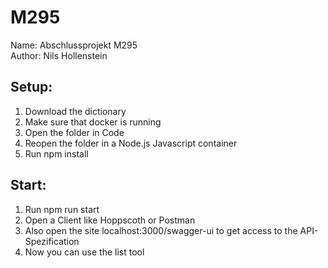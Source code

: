 # M295
Name: Abschlussprojekt M295  
Author: Nils Hollenstein

## Setup:
1. Download the dictionary
2. Make sure that docker is running
3. Open the folder in Code
4. Reopen the folder in a Node.js Javascript container
5. Run npm install

## Start:
1. Run npm run start
2. Open a Client like Hoppscoth or Postman
3. Also open the site localhost:3000/swagger-ui to get access to the API-Spezification
4. Now you can use the list tool
